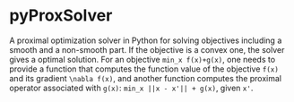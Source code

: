 pyProxSolver
============

A proximal optimization solver in Python for solving objectives including a smooth and a non-smooth part. 
If the objective is a convex one, the solver gives a optimal solution. 
For an objective `min_x f(x)+g(x)`, one needs to provide a function that computes the function value 
of the objective `f(x)` and its gradient `\nabla f(x)`, and another function computes the proximal operator 
associated with `g(x)`: `min_x ||x - x'|| + g(x)`, given `x'`.
